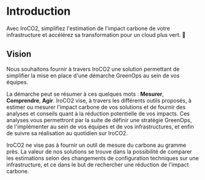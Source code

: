 # Introduction

Avec IroCO2, simplifiez l'estimation de l'impact carbone de votre infrastructure et accélérez sa transformation pour un cloud plus vert. 🌱

## Vision

Nous souhaitons fournir à travers IroCO2 une solution permettant de simplifier la mise en place d'une démarche GreenOps au sein de vos équipes. 

La démarche peut se résumer à ces quelques mots : **Mesurer**, **Comprendre**, **Agir**.
IroCO2 vise, à travers les différents outils proposés,
à estimer ou mesurer l'impact carbone de vos solutions
et de fournir des analyses et conseils quant à la réduction potentielle de vos impacts.
Ces analyses vous permettront par la suite de définir une stratégie GreenOps,
de l'implémenter au sein de vos équipes et de vos infrastructures,
et enfin de suivre sa réalisation au quotidien sur IroCO2.

IroCO2 ne vise pas à fournir un outil de mesure du carbone au gramme près.
La valeur de nos solutions se trouve dans la possibilité de comparer les estimations selon des changements de configuration techniques sur une infrastructure,
et ce dans le but de rechercher une réduction de l'impact carbone.